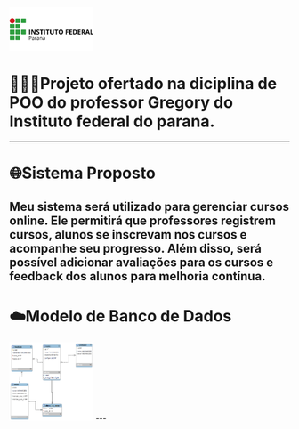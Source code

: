 <img src="pngwing.com.png" width="30%"/>

# 🧑🏽‍🏫Projeto ofertado na diciplina de POO do professor Gregory do Instituto federal do parana.
---

# 🌐Sistema Proposto 

## Meu sistema será utilizado para gerenciar cursos online. Ele permitirá que professores registrem cursos, alunos se inscrevam nos cursos e acompanhe seu progresso. Além disso, será possível adicionar avaliações para os cursos e feedback dos alunos para melhoria contínua.

# ☁️Modelo de Banco de Dados

<img src="cursopng.png" width="30%"/>
---
